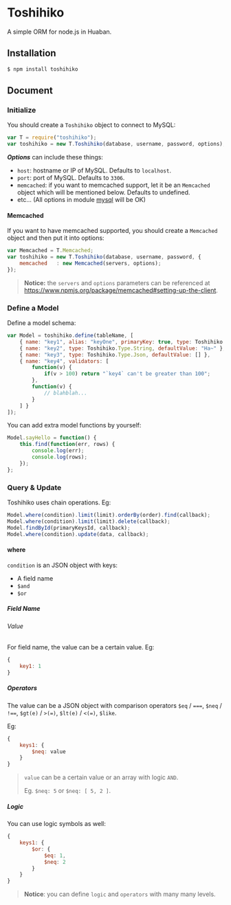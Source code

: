 # Toshihiko

A simple ORM for node.js in Huaban.

## Installation

```sh
$ npm install toshihiko
```

## Document

### Initialize

You should create a `Toshihiko` object to connect to MySQL:

```javascript
var T = require("toshihiko");
var toshihiko = new T.Toshihiko(database, username, password, options);
```

***Options*** can include these things:

+ `host`: hostname or IP of MySQL. Defaults to `localhost`.
+ `port`: port of MySQL. Defaults to `3306`.
+ `memcached`: if you want to memcached support, let it be an `Memcached` object which will be mentioned below. Defaults
  to undefined.
+ etc... (All options in module [mysql](https://www.npmjs.org/package/mysql#pool-options) will be OK)

#### Memcached

If you want to have memcached supported, you should create a `Memcached` object and then put it into options:

```javascript
var Memcached = T.Memcached;
var toshihiko = new T.Toshihiko(database, username, password, {
    memcached   : new Memcached(servers, options);
});
```

> **Notice:** the `servers` and `options` parameters can be referenced at https://www.npmjs.org/package/memcached#setting-up-the-client.

### Define a Model

Define a model schema:

```javascript
var Model = toshihiko.define(tableName, [
    { name: "key1", alias: "keyOne", primaryKey: true, type: Toshihiko.Type.Integer },
    { name: "key2", type: Toshihiko.Type.String, defaultValue: "Ha~" },
    { name: "key3", type: Toshihiko.Type.Json, defaultValue: [] },
    { name: "key4", validators: [
        function(v) {
            if(v > 100) return "`key4` can't be greater than 100";
        },
        function(v) {
            // blahblah...
        }
    ] }
]);
```

You can add extra model functions by yourself:

```javascript
Model.sayHello = function() {
    this.find(function(err, rows) {
        console.log(err);
        console.log(rows);
    });
};
```

### Query & Update

Toshihiko uses chain operations. Eg:

```javascript
Model.where(condition).limit(limit).orderBy(order).find(callback);
Model.where(condition).limit(limit).delete(callback);
Model.findById(primaryKeysId, callback);
Model.where(condition).update(data, callback);
```

#### where

`condition` is an JSON object with keys:

+ A field name
+ `$and`
+ `$or`

##### Field Name

###### Value

For field name, the value can be a certain value. Eg:

```javascript
{
    key1: 1
}
```

##### Operators

The value can be a JSON object with comparison operators `$eq` / `===`, `$neq` / `!==`, `$gt(e)` / `>(=)`, `$lt(e)` / `<(=)`, `$like`.

Eg:

```javascript
{
    keys1: {
        $neq: value
    }
}
```

> `value` can be a certain value or an array with logic `AND`.
>
> Eg. `$neq: 5` or `$neq: [ 5, 2 ]`.

##### Logic

You can use logic symbols as well:

```javascript
{
    keys1: {
        $or: {
            $eq: 1,
            $neq: 2
        }
    }
}
```

> **Notice**: you can define `logic` and `operators` with many many levels.
